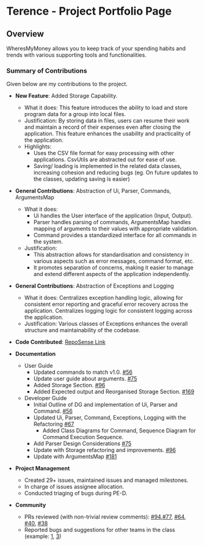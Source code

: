 # Terence - Project Portfolio Page

## Overview

WheresMyMoney allows you to keep track of your spending habits and trends with various supporting tools and functionalities.

### Summary of Contributions

Given below are my contributions to the project.

* **New Feature**: Added Storage Capability.
    * What it does: This feature introduces the ability to load and store program data for a group into local files.
    * Justification: By storing data in files, users can resume their work and maintain a record of their expenses even after closing the application. This feature enhances the usability and practicality of the application.
    * Highlights: 
        * Uses the CSV file format for easy processing with other applications. CsvUtils are abstracted out for ease of use.
        * Saving/ loading is implemented in the related data classes, increasing cohesion and reducing bugs (eg. On future updates to the classes, updating saving is easier)  

* **General Contributions**: Abstraction of Ui, Parser, Commands, ArgumentsMap
    * What it does:
        * Ui handles the User interface of the application (Input, Output).
        * Parser handles parsing of commands, ArgumentsMap handles mapping of arguments to their values with appropriate validation.
        * Command provides a standardized interface for all commands in the system.
    * Justification:
        * This abstraction allows for standardisation and consistency in various aspects such as error messages, command format, etc.
        * It promotes separation of concerns, making it easier to manage and extend different aspects of the application independently.

* **General Contributions**: Abstraction of Exceptions and Logging
    * What it does: Centralizes exception handling logic, allowing for consistent error reporting and graceful error recovery across the application. Centralizes logging logic for consistent logging across the application.
    * Justification: Various classes of Exceptions enhances the overall structure and maintainability of the codebase.

* **Code Contributed**: [RepoSense Link](https://nus-cs2113-ay2425s1.github.io/tp-dashboard/?search=hackin7&sort=groupTitle%20dsc&sortWithin=title&timeframe=commit&mergegroup=&groupSelect=groupByRepos&breakdown=true&checkedFileTypes=docs~functional-code~test-code~other)

* **Documentation**
    * User Guide
        * Updated commands to match v1.0. [#56](https://github.com/AY2425S1-CS2113-W12-3/tp/pull/56)
        * Update user guide about arguments. [#75](https://github.com/AY2425S1-CS2113-W12-3/tp/pull/75)
        * Added Storage Section. [#96](https://github.com/AY2425S1-CS2113-W12-3/tp/pull/96)
        * Added Expected output and Reorganised Storage Section. [#169](https://github.com/AY2425S1-CS2113-W12-3/tp/pull/169)
    * Developer Guide
        * Initial Outline of DG and implementation of Ui, Parser and Command. [#56](https://github.com/AY2425S1-CS2113-W12-3/tp/pull/56)
        * Updated Ui, Parser, Command, Exceptions, Logging with the Refactoring [#67](https://github.com/AY2425S1-CS2113-W12-3/tp/pull/67)
          * Added Class Diagrams for Command, Sequence Diagram for Command Execution Sequence.
        * Add Parser Design Considerations [#75](https://github.com/AY2425S1-CS2113-W12-3/tp/pull/75)
        * Update with Storage refactoring and improvements. [#96](https://github.com/AY2425S1-CS2113-W12-3/tp/pull/96)
        * Update with ArgumentsMap [#181](https://github.com/AY2425S1-CS2113-W12-3/tp/pull/181)

* **Project Management**
    * Created 29+ issues, maintained issues and managed milestones.
    * In charge of issues assignee allocation.
    * Conducted triaging of bugs during PE-D.

* **Community**
    * PRs reviewed (with non-trivial review comments): [#94](https://github.com/AY2425S1-CS2113-W12-3/tp/pull/94),[#77](https://github.com/AY2425S1-CS2113-W12-3/tp/pull/77), [#64](https://github.com/AY2425S1-CS2113-W12-3/tp/pull/64), [#40](https://github.com/AY2425S1-CS2113-W12-3/tp/pull/40), [#38](https://github.com/AY2425S1-CS2113-W12-3/tp/pull/38)
    * Reported bugs and suggestions for other teams in the class (example: [1](https://github.com/Hackin7/ped/issues/1), [3](https://github.com/Hackin7/ped/issues/3))